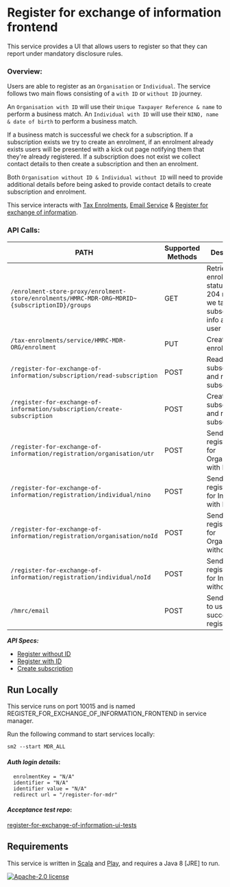 # Register for exchange of information frontend

This service provides a UI that allows users to register so that they can report under mandatory disclosure rules.

### Overview:

Users are able to register as an `Organisation` or `Individual`. The service follows two main flows consisting of a `with ID` or `without ID` journey. 

An `Organisation with ID` will use their `Unique Taxpayer Reference & name`  to perform a business match.
An `Individual with ID` will use their `NINO, name & date of birth` to perform a business match.

If a business match is successful we check for a subscription. If a subscription exists we try to create an enrolment, if an enrolment already exists users will be presented with a kick out page notifying them that they're already registered. If a subscription does not exist we collect contact details to then create a subscription and then an enrolment. 

Both `Organisation without ID & Individual without ID` will need to provide additional details before being asked to provide contact details to create subscription and enrolment. 

This service interacts with [Tax Enrolments](https://github.com/hmrc/tax-enrolments), [Email Service](https://github.com/hmrc/email) & [Register for exchange of information](https://github.com/hmrc/register-for-exchange-of-information).

### API Calls:
| PATH | Supported Methods | Description |
|------|-------------------|-------------|
|```/enrolment-store-proxy/enrolment-store/enrolments/HMRC-MDR-ORG~MDRID~{subscriptionID}/groups``` | GET | Retrieves enrolment status - if 204 returned we take subscription info and enrol user |
|```/tax-enrolments/service/HMRC-MDR-ORG/enrolment``` | PUT | Creates tax enrolment |
|```/register-for-exchange-of-information/subscription/read-subscription``` | POST | Reads subscription and returns subscriptionID |
|```/register-for-exchange-of-information/subscription/create-subscription``` | POST | Creates subscription and returns subscriptionID |
|```/register-for-exchange-of-information/registration/organisation/utr``` | POST | Sends registration for Organisation with ID |
|```/register-for-exchange-of-information/registration/individual/nino``` | POST | Sends registration for Individual with ID |
|```/register-for-exchange-of-information/registration/organisation/noId``` | POST | Sends registration for Organisation without ID |
|```/register-for-exchange-of-information/registration/individual/noId``` | POST | Sends registration for Individual without ID |
|```/hmrc/email``` | POST | Sends email to user on successful registration |

***API Specs:***
- [Register without ID](https://confluence.tools.tax.service.gov.uk/display/DAC6/MDR+Specs?preview=/388662598/434373860/AEOI-DCT70a-1.10-EISAPISpecification-MDRCustomerRegistrationWithoutIdentifiertoETMP.pdf)
- [Register with ID](https://confluence.tools.tax.service.gov.uk/display/DAC6/MDR+Specs?preview=/388662598/434373864/AEOI-DCT70b-1.10-EISAPISpecification-MDRCustomerRegistrationWithIdentifiertoETMP.pdf)
- [Create subscription](https://confluence.tools.tax.service.gov.uk/display/DAC6/MDR+Specs?preview=/388662598/434373868/AEOI-DCT70c-1.10-EISAPISpecification-MDRCustomerSubscriptionCreate.pdf)

## Run Locally

This service runs on port 10015 and is named REGISTER_FOR_EXCHANGE_OF_INFORMATION_FRONTEND in service manager.

Run the following command to start services locally:

    sm2 --start MDR_ALL

#### *Auth login details*: 

      enrolmentKey = "N/A"  
      identifier = "N/A"  
      identifier value = "N/A"
      redirect url = "/register-for-mdr"

#### *Acceptance test repo*:  
[register-for-exchange-of-information-ui-tests](https://github.com/hmrc/register-for-exchange-of-information-ui-tests)



## Requirements

This service is written in [Scala](http://www.scala-lang.org/) and [Play](http://playframework.com/), and requires a Java 8 [JRE] to run.

[![Apache-2.0 license](http://img.shields.io/badge/license-Apache-brightgreen.svg)](http://www.apache.org/licenses/LICENSE-2.0.html)

